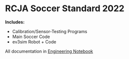 # RCJA Soccer Standard 2022
**Includes:**
- Calibration/Sensor-Testing Programs
- Main Soccer Code
- ev3sim Robot + Code

All documentation in [Engineering Notebook](https://github.com/denyahnov/rc2022/blob/main/EngineeringNotebook.md)
